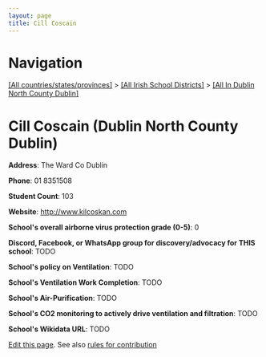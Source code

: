 ```yaml
---
layout: page
title: Cill Coscain
---
```

# Navigation

[[All countries/states/provinces]](../../..) > [[All Irish School Districts]](../..) > [[All In Dublin North County Dublin]](..)

# Cill Coscain (Dublin North County Dublin)

**Address**: The Ward Co Dublin

**Phone**: 01 8351508

**Student Count**: 103

**Website**: <http://www.kilcoskan.com>

**School's overall airborne virus protection grade (0-5)**: 0

**Discord, Facebook, or WhatsApp group for discovery/advocacy for THIS school**: TODO

**School's policy on Ventilation**: TODO

**School's Ventilation Work Completion**: TODO

**School's Air-Purification**: TODO

**School's CO2 monitoring to actively drive ventilation and filtration**: TODO

**School's Wikidata URL**: TODO


[Edit this page](https://github.com/ventilate-schools/Ireland/edit/main/./Dublin_North_County_Dublin/Cill_Coscain.md). See also [rules for contribution](../../../contribution-rules/)